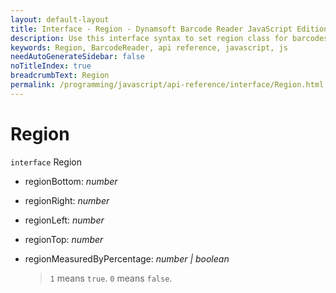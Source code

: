 ```yaml
---
layout: default-layout
title: Interface - Region - Dynamsoft Barcode Reader JavaScript Edition API
description: Use this interface syntax to set region class for barcodes when using Dynamsoft Barcode Reader JavaScript Edition in your project..
keywords: Region, BarcodeReader, api reference, javascript, js
needAutoGenerateSidebar: false
noTitleIndex: true
breadcrumbText: Region
permalink: /programming/javascript/api-reference/interface/Region.html
---
```



# Region

`interface` Region

* regionBottom: *number*

* regionRight: *number*

* regionLeft: *number*

* regionTop: *number*

* regionMeasuredByPercentage: *number &#124; boolean*

  > `1` means `true`. `0` means `false`.
